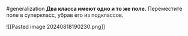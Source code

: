 #generalization 
**Два класса имеют одно и то же поле.**
Переместите поле в суперкласс, убрав его из подклассов.

![[Pasted image 20240818190230.png]]
